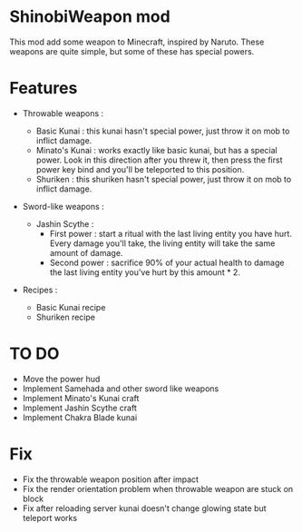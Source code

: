# ShinobiWeapon mod
This mod add some weapon to Minecraft, inspired by Naruto. These weapons are quite simple, but some of these has special powers.

# Features

- Throwable weapons :
    - Basic Kunai : this kunai hasn't special power, just throw it on mob to inflict damage.
    - Minato's Kunai : works exactly like basic kunai, but has a special power. Look in this direction after you threw it, then press the first power key bind and you'll be teleported to this position.
    - Shuriken : this shuriken hasn't special power, just throw it on mob to inflict damage.


- Sword-like weapons :
    - Jashin Scythe :
        - First power : start a ritual with the last living entity you have hurt. Every damage you'll take, the living entity will take the same amount of damage. 
      - Second power : sacrifice 90% of your actual health to damage the last living entity you've hurt by this amount * 2.
	

- Recipes :
    - Basic Kunai recipe
    - Shuriken recipe

# TO DO

- Move the power hud
- Implement Samehada and other sword like weapons
- Implement Minato's Kunai craft
- Implement Jashin Scythe craft
- Implement Chakra Blade kunai

# Fix

- Fix the throwable weapon position after impact
- Fix the render orientation problem when throwable weapon are stuck on block
- Fix after reloading server kunai doesn't change glowing state but teleport works
